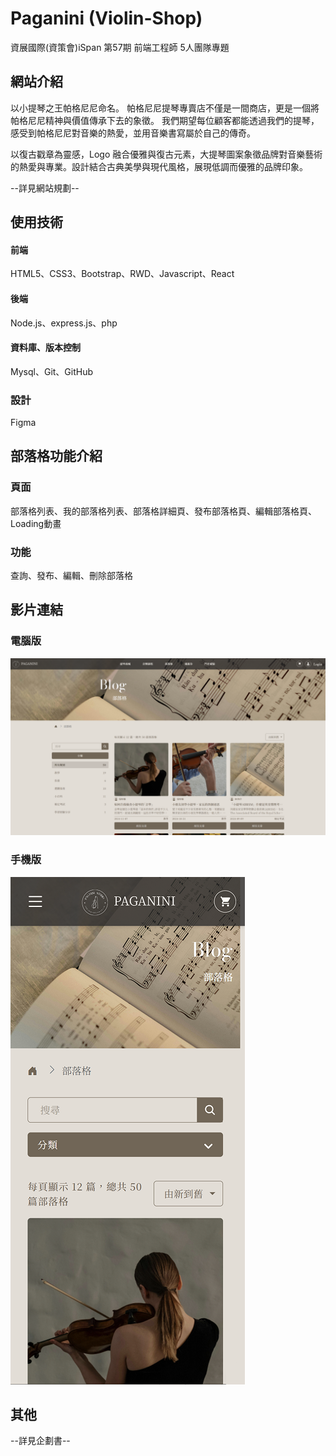 # Paganini (Violin-Shop)
資展國際(資策會)iSpan 第57期 前端工程師 5人團隊專題


## 網站介紹
以小提琴之王帕格尼尼命名。
帕格尼尼提琴專賣店不僅是一間商店，更是一個將帕格尼尼精神與價值傳承下去的象徵。
我們期望每位顧客都能透過我們的提琴，感受到帕格尼尼對音樂的熱愛，並用音樂書寫屬於自己的傳奇。

以復古戳章為靈感，Logo 融合優雅與復古元素，大提琴圖案象徵品牌對音樂藝術的熱愛與專業。設計結合古典美學與現代風格，展現低調而優雅的品牌印象。

--詳見網站規劃--

## 使用技術
#### 前端
HTML5、CSS3、Bootstrap、RWD、Javascript、React
#### 後端
Node.js、express.js、php
#### 資料庫、版本控制
Mysql、Git、GitHub
### 設計
Figma

## 部落格功能介紹
### 頁面
部落格列表、我的部落格列表、部落格詳細頁、發布部落格頁、編輯部落格頁、Loading動畫
### 功能
查詢、發布、編輯、刪除部落格

## 影片連結
### 電腦版
[![影片標題](https://raw.githubusercontent.com/judy-code/codepenPic/main/desktop.png)]()
### 手機版
[![影片標題](https://raw.githubusercontent.com/judy-code/codepenPic/main/phone.png)]()

## 其他
--詳見企劃書--
